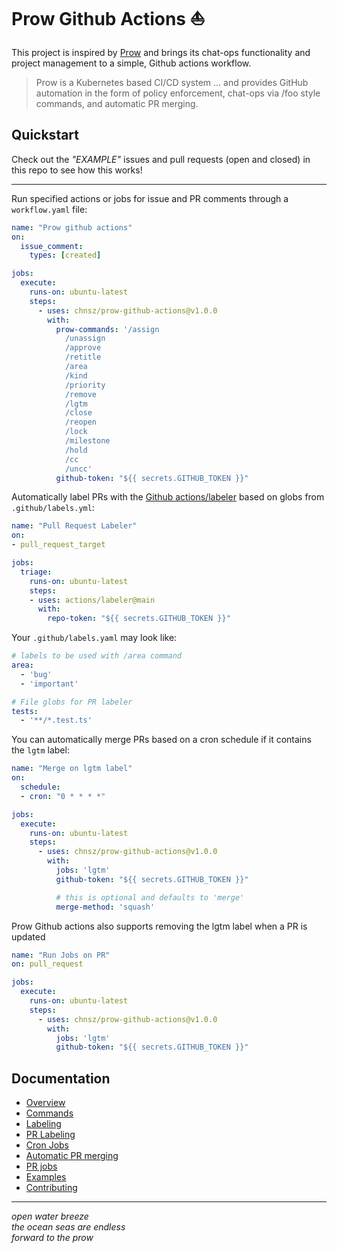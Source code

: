 # Prow Github Actions ⛵️

This project is inspired by [Prow](https://github.com/kubernetes/test-infra/tree/master/prow) and brings its chat-ops functionality and project management to a simple, Github actions workflow.

> Prow is a Kubernetes based CI/CD system ... and provides GitHub automation in the form of policy enforcement, chat-ops via /foo style commands, and automatic PR merging.

## Quickstart

Check out the _"EXAMPLE"_ issues and pull requests (open and closed) in this repo to see how this works!

---
Run specified actions or jobs for issue and PR comments through a `workflow.yaml` file:
```yaml
name: "Prow github actions"
on:
  issue_comment:
    types: [created]

jobs:
  execute:
    runs-on: ubuntu-latest
    steps:
      - uses: chnsz/prow-github-actions@v1.0.0
        with:
          prow-commands: '/assign 
            /unassign 
            /approve 
            /retitle 
            /area 
            /kind 
            /priority 
            /remove 
            /lgtm 
            /close 
            /reopen 
            /lock 
            /milestone 
            /hold 
            /cc 
            /uncc'
          github-token: "${{ secrets.GITHUB_TOKEN }}"
```

Automatically label PRs with the [Github actions/labeler](https://github.com/actions/labeler/blob/main/README.md) based on globs from `.github/labels.yml`:
```yaml
name: "Pull Request Labeler"
on:
- pull_request_target

jobs:
  triage:
    runs-on: ubuntu-latest
    steps:
    - uses: actions/labeler@main
      with:
        repo-token: "${{ secrets.GITHUB_TOKEN }}"
```

Your `.github/labels.yaml` may look like:
```yaml
# labels to be used with /area command
area:
  - 'bug'
  - 'important'

# File globs for PR labeler
tests:
  - '**/*.test.ts'
```

You can automatically merge PRs based on a cron schedule if it contains the `lgtm` label:
```yaml
name: "Merge on lgtm label"
on:
  schedule:
  - cron: "0 * * * *"

jobs:
  execute:
    runs-on: ubuntu-latest
    steps:
      - uses: chnsz/prow-github-actions@v1.0.0
        with:
          jobs: 'lgtm'
          github-token: "${{ secrets.GITHUB_TOKEN }}"

          # this is optional and defaults to 'merge'
          merge-method: 'squash'
```

Prow Github actions also supports removing the lgtm label when a PR is updated
```yaml
name: "Run Jobs on PR"
on: pull_request

jobs:
  execute:
    runs-on: ubuntu-latest
    steps:
      - uses: chnsz/prow-github-actions@v1.0.0
        with:
          jobs: 'lgtm'
          github-token: "${{ secrets.GITHUB_TOKEN }}"
```

## Documentation
- [Overview](./docs/overview.md)
- [Commands](./docs/commands.md)
- [Labeling](./docs/labeling.md)
- [PR Labeling](./docs/pr-labeling.md)
- [Cron Jobs](./docs/cron-jobs.md)
- [Automatic PR merging](./docs/automatic-merging.md)
- [PR jobs](./docs/pr-jobs.md)
- [Examples](./docs/examples.md)
- [Contributing](./docs/contributing.md)

---
_open water breeze  
the ocean seas are endless  
forward to the prow_
